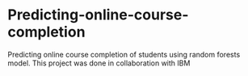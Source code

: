 # Predicting-online-course-completion
Predicting online course completion of students using random forests model.
This project was done in collaboration with IBM

